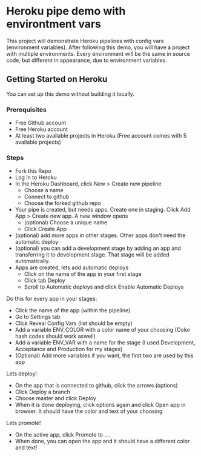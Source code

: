 # Heroku pipe demo with environtment vars

This project will demonstrate Heroku pipelines with config vars (environment variables).
After following this demo, you will have a project with multiple environments. Every environment will be the same in source code, but different in appearance, due to environment variables.

## Getting Started on Heroku

You can set up this demo without building it locally.

### Prerequisites

* Free Github account
* Free Heroku account
* At least two available projects in Heroku (Free account comes with 5 available projects)

### Steps

* Fork this Repo
* Log in to Heroku
* In the Heroku Dashboard, click New > Create new pipeline
  * Choose a name
  * Connect to github
  * Choose the forked github repo
* Your pipe is created, but needs apps. Create one in staging. Click Add App > Create new app. A new window opens
  * (optional) Choose a unique name
  * Click Create App
* (optional) add more apps in other stages. Other apps don't need the automatic deploy
* (optional) you can add a development stage by adding an app and transferring it to development stage. That stage will be added automatically.
* Apps are created, lets add automatic deploys
  * Click on the name of the app in your first stage
  * Click tab Deploy
  * Scroll to Automatic deploys and click Enable Automatic Deploys

Do this for every app in your stages:
* Click the name of the app (within the pipeline)
* Go to Settings tab
* Click Reveal Config Vars (list should be empty)
* Add a variable ENV_COLOR with a color name of your choosing (Color hash codes should work aswell)
* Add a variable ENV_VAR with a name for the stage (I used Development, Acceptance and Production for my stages)
* (Optional) Add more variables if you want, the first two are used by this app

Lets deploy!
* On the app that is connected to github, click the arrows (options)
* Click Deploy a branch
* Choose master and click Deploy
* When it is done deploying, click options again and click Open app in browser. It should have the color and text of your choosing

Lets promote!
* On the active app, click Promote to ....
* When done, you can open the app and it should have a different color and text!
